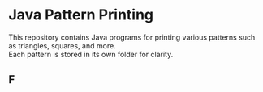 # Java Pattern Printing

This repository contains Java programs for printing various patterns such as triangles, squares, and more.  
Each pattern is stored in its own folder for clarity.

## F

